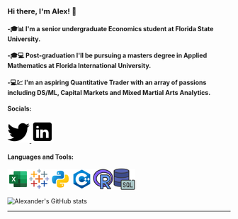 ### Hi there, I'm Alex! 👋

#### -🎓📊 I'm a senior undergraduate Economics student at Florida State University.

#### -🎓💻 Post-graduation I'll be pursuing a masters degree in Applied Mathematics at Florida International University.

#### -💻💹 I'm an aspiring Quantitative Trader with an array of passions including DS/ML, Capital Markets and Mixed Martial Arts Analytics.


#### Socials:
<a href="https://twitter.com/A_Fernandez11">
         <img src="twitter.png">
      </a>
<a href="https://www.linkedin.com/in/alexander-fernandez-3077ab18b/">
         <img src="linkedin.png">
      </a>

#### Languages and Tools:
<img src='icons8-microsoft-excel-2019-48.png'><img src='icons8-tableau-software-48.png'><img src='python.png'><img src='c++.png'><img src='icons8-r-48.png'><img src='icons8-sql-48.png'>

![Alexander's GitHub stats](https://github-readme-stats.vercel.app/api?username=AlexanderFernandez11&hide=contribs,prs&count_private=true&show_icons=true&theme=tokyonight&hide_rank=true)



---





